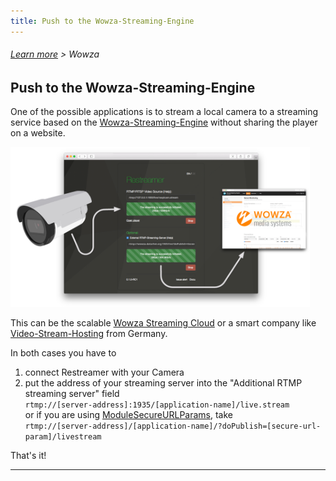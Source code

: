 ```yaml
---
title: Push to the Wowza-Streaming-Engine
---
```

###### [Learn more](../docs/guides-index.html) > Wowza

## Push to the Wowza-Streaming-Engine

One of the possible applications is to stream a local camera to a streaming service based on the <a target= "_blank" href="https://www.wowza.com/products/streaming-engine/">Wowza-Streaming-Engine</a> without sharing the player on a website. 

<img src="../img/guides-push-to-wowza.png" width="95%">

This can be the scalable <a target= "_blank" href="https://www.wowza.com/products/streaming-cloud/">Wowza Streaming Cloud</a> or a smart company like <a target= "_blank" href="http://www.video-stream-hosting.com/">Video-Stream-Hosting</a> from Germany.

In both cases you have to

1. connect Restreamer with your Camera
2. put the address of your streaming server into the "Additional RTMP streaming server" field   
   `rtmp://[server-address]:1935/[application-name]/live.stream`   
   or if you are using [ModuleSecureURLParams](https://www.wowza.com/forums/content.php?233-How-to-secure-publishing-from-an-RTMP-encoder-that-does-not-support-authentication), take   
   `rtmp://[server-address]/[application-name]/?doPublish=[secure-url-param]/livestream`

That's it!

---